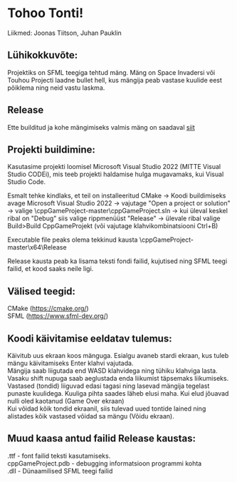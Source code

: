 # Tohoo Tonti! 
Liikmed: Joonas Tiitson, Juhan Pauklin

## Lühikokkuvõte:

Projektiks on SFML teegiga tehtud mäng. Mäng on Space Invadersi või Touhou Projecti laadne bullet hell, kus mängija peab vastase kuulide eest põiklema ning neid vastu laskma.

## Release

Ette builditud ja kohe mängimiseks valmis mäng on saadaval [siit](https://drive.google.com/file/d/19M1qQXQ-p0ql99vJ0OOB1En5aPrZSYhX/view?usp=sharing)

## Projekti buildimine:

Kasutasime projekti loomisel Microsoft Visual Studio 2022 (MITTE Visual Studio CODEi), mis teeb projekti haldamise hulga mugavamaks, kui Visual Studio Code.

Esmalt tehke kindlaks, et teil on installeeritud CMake ->
Koodi buildimiseks avage Microsoft Visual Studio 2022 -> 
vajutage "Open a project or solution" -> 
valige \cppGameProject-master\cppGameProject.sln -> 
kui üleval keskel ribal on "Debug" siis valige rippmenüüst "Release" ->
ülevale ribal valige Build>Build CppGameProjekt (või vajutage klahvikombinatsiooni Ctrl+B)

Executable file peaks olema tekkinud kausta \cppGameProject-master\x64\Release  

Release kausta peab ka lisama teksti fondi failid, kujutised ning SFML teegi failid, et kood saaks neile ligi.

## Välised teegid:
CMake (https://cmake.org/)  
SFML (https://www.sfml-dev.org/)

## Koodi käivitamise eeldatav tulemus:

Käivitub uus ekraan koos mänguga. Esialgu avaneb stardi ekraan, kus tuleb mängu käivitamiseks Enter klahvi vajutada.  
Mängija saab liigutada end WASD klahvidega ning tühiku klahviga lasta. Vasaku shift nupuga saab aeglustada enda liikumist täpsemaks liikumiseks.  
Vastased (tondid) liiguvad edasi tagasi ning lasevad mängija tegelast punaste kuulidega. Kuuliga pihta saades läheb elusi maha. Kui elud jõuavad nulli oled kaotanud (Game Over ekraan)  
Kui võidad kõik tondid ekraanil, siis tulevad uued tontide lained ning alistades kõik vastased võidad sa mängu (Võidu ekraan).   

## Muud kaasa antud failid Release kaustas:
.ttf - font failid teksti kasutamiseks.  
cppGameProject.pdb - debugging informatsioon programmi kohta  
.dll - Dünaamilised SFML teegi failid  
